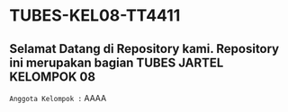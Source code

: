 # TUBES-KEL08-TT4411
## Selamat Datang di Repository kami. Repository ini merupakan bagian TUBES JARTEL KELOMPOK 08
`Anggota Kelompok :`
AAAA

